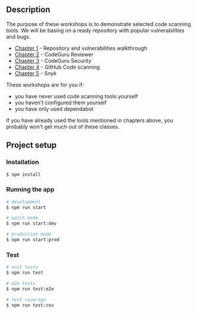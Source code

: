 ## Description

The purpose of these workshops is to demonstrate selected code scanning tools. We will be basing on a ready repository with popular vulnerabilities and bugs.

- [Chapter 1](./chapters/chapter-1/README.md) - Repository and vulnerabilities walkthrough
- [Chapter 2](./chapters/chapter-2/README.md) - CodeGuru Reviewer
- [Chapter 3](./chapters/chapter-3/README.md) - CodeGuru Security
- [Chapter 4](./chapters/chapter-4/README.md) - GitHub Code scanning
- [Chapter 5](./chapters/chapter-5/README.md) - Snyk

These workshops are for you if:

- you have never used code scanning tools yourself
- you haven't configured them yourself
- you have only used dependabot

If you have already used the tools mentioned in chapters above, you probably won't get much out of these classes.

## Project setup

### Installation

```bash
$ npm install
```

### Running the app

```bash
# development
$ npm run start

# watch mode
$ npm run start:dev

# production mode
$ npm run start:prod
```

### Test

```bash
# unit tests
$ npm run test

# e2e tests
$ npm run test:e2e

# test coverage
$ npm run test:cov
```
